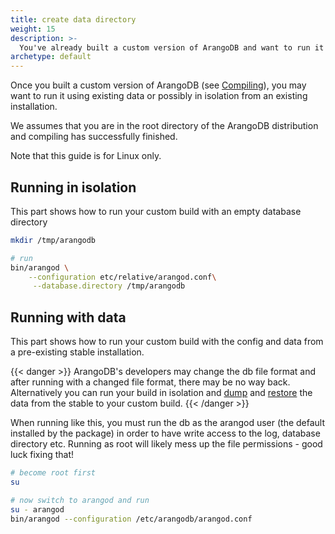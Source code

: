 ```yaml
---
title: create data directory
weight: 15
description: >-
  You've already built a custom version of ArangoDB and want to run it
archetype: default
---
```

Once you built a custom version of ArangoDB (see
[Compiling](_index.md)), you may want to run it using
existing data or possibly in isolation from an existing installation.

We assumes that you are in the root directory of the ArangoDB distribution
and compiling has successfully finished.

Note that this guide is for Linux only.

## Running in isolation

This part shows how to run your custom build with an empty database directory

```bash
mkdir /tmp/arangodb

# run
bin/arangod \
    --configuration etc/relative/arangod.conf\
     --database.directory /tmp/arangodb
```

## Running with data

This part shows how to run your custom build with the config and data from a pre-existing stable installation.

{{< danger >}}
ArangoDB's developers may change the db file format and after running with a
changed file format, there may be no way back. Alternatively you can run your
build in isolation and [dump](../../../core-topics/programs-and-tools/arangodump/_index.md) and
[restore](../../../core-topics/programs-and-tools/arangorestore/_index.md) the data from the
stable to your custom build.
{{< /danger >}}

When running like this, you must run the db as the arangod user (the default
installed by the package) in order to have write access to the log, database
directory etc. Running as root will likely mess up the file permissions - good
luck fixing that!

```bash
# become root first
su

# now switch to arangod and run
su - arangod
bin/arangod --configuration /etc/arangodb/arangod.conf
```
